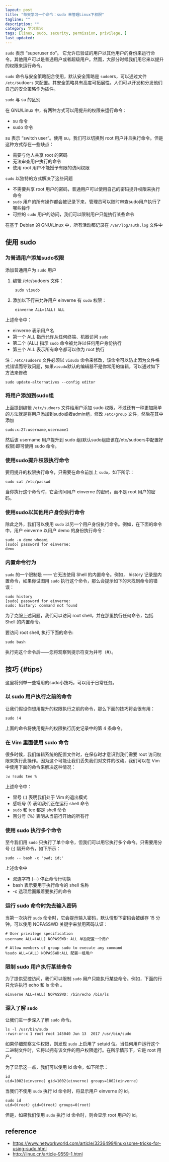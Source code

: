 ```yaml
---
layout: post
title: "每天学习一个命令：sudo 来管理Linux下权限"
tagline: ""
description: ""
category: 学习笔记
tags: [linux, sudo, security, permission, privilege, ]
last_updated: 
---
```



`sudo` 表示 “superuser do”。 它允许已验证的用户以其他用户的身份来运行命令。其他用户可以是普通用户或者超级用户。然而，大部分时候我们用它来以提升的权限来运行命令。

`sudo` 命令与安全策略配合使用，默认安全策略是 `sudo`ers，可以通过文件 `/etc/`sudo`ers` 来配置。其安全策略具有高度可拓展性。人们可以开发和分发他们自己的安全策略作为插件。

`sudo` 与 su 的区别

在 GNU/Linux 中，有两种方式可以用提升的权限来运行命令：

- su 命令
- sudo 命令

su 表示 “switch user”。使用 su，我们可以切换到 root 用户并且执行命令。但是这种方式存在一些缺点：

- 需要与他人共享 root 的密码
- 无法审查用户执行的命令
- 使用 root 用户不能授予有限的访问权限

`sudo` 以独特的方式解决了这些问题

- 不需要共享 root 用户的密码，普通用户可以使用自己的密码提升权限来执行命令
- `sudo` 用户的所有操作都会被记录下来，管理员可以随时审查sudo用户执行了哪些操作
- 可控的 `sudo` 用户的访问，我们可以限制用户只能执行某些命令

在基于 Debian 的 GNU/Linux 中，所有活动都记录在 `/var/log/auth.log` 文件中


## 使用 sudo

### 为普通用户添加sudo权限

添加普通用户为 `sudo` 用户

1. 编辑 /etc/sudoers 文件：

        sudo visudo
 
2. 添加以下行来允许用户 einverne 有 `sudo` 权限：

        einverne ALL=(ALL) ALL
 
上述命令中：

- einverne 表示用户名
- 第一个 ALL 指示允许从任何终端、机器访问 `sudo`
- 第二个 (ALL) 指示 `sudo` 命令被允许以任何用户身份执行
- 第三个 ALL 表示所有命令都可以作为 root 执行

注：`/etc/sudoers` 文件必须以 `visudo` 命令来修改，该命令可以防止因为文件格式错误而导致问题，如果`visudo`默认的编辑器不是你常用的编辑，可以通过如下方法来修改

    sudo update-alternatives --config editor

### 将用户添加到sudo组
上面提到编辑 `/etc/sudoers` 文件给用户添加 sudo 权限，不过还有一种更加简单的方法就是将用户添加到sudo或者admin组，修改 `/etc/group` 文件，然后在其中添加

    sudo:x:27:username,username1

然后该 username 用户提升到 sudo 组(默认sudo组应该在/etc/sudoers中配置好权限)即可使用 sudo 命令。

### 使用sudo提升权限执行命令

要用提升的权限执行命令，只需要在命令前加上 `sudo`，如下所示：

    sudo cat /etc/passwd
 
当你执行这个命令时，它会询问用户 einverne 的密码，而不是 root 用户的密码。

### 使用sudo以其他用户身份执行命令

除此之外，我们可以使用 `sudo` 以另一个用户身份执行命令。例如，在下面的命令中，用户 einverne 以用户 demo 的身份执行命令：

    sudo -u demo whoami
    [sudo] password for einverne:
    demo

### 内置命令行为

`sudo` 的一个限制是 —— 它无法使用 Shell 的内置命令。例如， history 记录是内置命令，如果你试图用 `sudo` 执行这个命令，那么会提示如下的未找到命令的错误：

    sudo history
    [sudo] password for einverne:
    sudo: history: command not found

为了克服上述问题，我们可以访问 root shell，并在那里执行任何命令，包括 Shell 的内置命令。

要访问 root shell, 执行下面的命令:

    sudo bash
 
执行完这个命令后——您将观察到提示符变为井号（#）。

## 技巧 {#tips}

这里将列举一些常用的sudo小技巧，可以用于日常任务。

### 以 sudo 用户执行之前的命令

让我们假设你想用提升的权限执行之前的命令，那么下面的技巧将会很有用：

    sudo !4
 
上面的命令将使用提升的权限执行历史记录中的第 4 条命令。

### 在 Vim 里面使用 sudo 命令

很多时候，我们编辑系统的配置文件时，在保存时才意识到我们需要 root 访问权限来执行此操作。因为这个可能让我们丢失我们对文件的改动，我们可以在 Vim 中使用下面的命令来解决这种情况：

    :w !sudo tee %
 
上述命令中：

- 冒号 (:) 表明我们处于 Vim 的退出模式
- 感叹号 (!) 表明我们正在运行 shell 命令
- `sudo` 和 tee 都是 shell 命令
- 百分号 (%) 表明从当前行开始的所有行


### 使用 sudo 执行多个命令

至今我们用 `sudo` 只执行了单个命令，但我们可以用它执行多个命令。只需要用分号 (;) 隔开命令，如下所示：

    sudo -- bash -c 'pwd; id;'
 
上述命令中

- 双连字符 (--) 停止命令行切换
- bash 表示要用于执行命令的 shell 名称
- -c 选项后面跟着要执行的命令


### 运行 sudo 命令时免去输入密码

当第一次执行 `sudo` 命令时，它会提示输入密码，默认情形下密码会被缓存 15 分钟。可以使用 NOPASSWD 关键字来禁用密码认证：

    # User privilege specification
    username ALL=(ALL) NOPASSWD: ALL 单独配置一个用户

    # Allow members of group sudo to execute any command
    %sudo ALL=(ALL) NOPASSWD:ALL 配置一组用户
 
### 限制 sudo 用户执行某些命令

为了提供受控访问，我们可以限制 `sudo` 用户只能执行某些命令。例如，下面的行只允许执行 echo 和 ls 命令 。

    einverne ALL=(ALL) NOPASSWD: /bin/echo /bin/ls
 
### 深入了解 `sudo`

让我们进一步深入了解 `sudo` 命令。

    ls -l /usr/bin/sudo
    -rwsr-xr-x 1 root root 145040 Jun 13  2017 /usr/bin/sudo

如果仔细观察文件权限，则发现 `sudo` 上启用了 setuid 位。当任何用户运行这个二进制文件时，它将以拥有该文件的用户权限运行。在所示情形下，它是 root 用户。

为了显示这一点，我们可以使用 id 命令，如下所示：

    id
    uid=1002(einverne) gid=1002(einverne) groups=1002(einverne)

当我们不使用 `sudo` 执行 id 命令时，将显示用户 einverne 的 id。

    sudo id
    uid=0(root) gid=0(root) groups=0(root)

但是，如果我们使用 `sudo` 执行 id 命令时，则会显示 root 用户的 id。

## reference

- <https://www.networkworld.com/article/3236499/linux/some-tricks-for-using-sudo.html>
- http://linux.cn/article-9559-1.html
